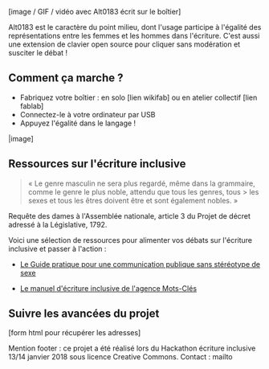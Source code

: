 [image / GIF / vidéo avec Alt0183 écrit sur le boîtier]

Alt0183 est le caractère du point milieu, dont l'usage participe à l'égalité des représentations entre les femmes et les hommes dans l'écriture. C'est aussi une extension de clavier open source pour cliquer sans modération et susciter le débat !

## Comment ça marche ?

- Fabriquez votre boîtier : en solo [lien wikifab] ou en atelier collectif [lien fablab]
- Connectez-le à votre ordinateur par USB 
- Appuyez l'égalité dans le langage ! 

|image]

## Ressources sur l'écriture inclusive

> « Le genre masculin ne sera plus regardé, même dans la grammaire, comme le genre le plus noble, attendu que tous les genres, tous > les sexes et tous les êtres doivent être et sont également nobles. »  

Requête des dames à l'Assemblée nationale, article 3 du Projet de décret adressé à la Législative, 1792.

Voici une sélection de ressources pour alimenter vos débats sur l'écriture inclusive et passer à l'action :

- [Le Guide pratique pour une communication publique sans stéréotype de sexe](http://www.haut-conseil-egalite.gouv.fr/stereotypes-et-roles-sociaux/zoom-sur/article/pour-une-communication-sans)

- [Le manuel d'écriture inclusive de l'agence Mots-Clés](http://www.ecriture-inclusive.fr/)


## Suivre les avancées du projet

[form html pour récupérer les adresses]



Mention footer : ce projet a été réalisé lors du Hackathon écriture inclusive 13/14 janvier 2018 sous licence Creative Commons.
Contact : mailto
